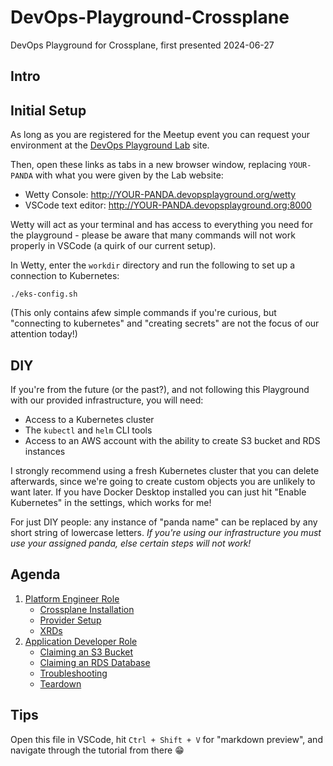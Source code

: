 # DevOps-Playground-Crossplane

DevOps Playground for Crossplane, first presented 2024-06-27

## Intro

## Initial Setup

As long as you are registered for the Meetup event you can request your environment at the [DevOps Playground Lab](lab.devopsplayground.org) site.

Then, open these links as tabs in a new browser window, replacing `YOUR-PANDA` with what you were given by the Lab website:

- Wetty Console: http://YOUR-PANDA.devopsplayground.org/wetty
- VSCode text editor: http://YOUR-PANDA.devopsplayground.org:8000

Wetty will act as your terminal and has access to everything you need for the playground - please be aware that many commands will not work properly in VSCode (a quirk of our current setup).

In Wetty, enter the `workdir` directory and run the following to set up a connection to Kubernetes:

```shell
./eks-config.sh
```

(This only contains afew simple commands if you're curious, but "connecting to kubernetes" and "creating secrets" are not the focus of our attention today!)

## DIY

If you're from the future (or the past?), and not following this Playground with our provided infrastructure, you will need:

- Access to a Kubernetes cluster
- The `kubectl` and `helm` CLI tools
- Access to an AWS account with the ability to create S3 bucket and RDS instances

I strongly recommend using a fresh Kubernetes cluster that you can delete afterwards, since we're going to create custom objects you are unlikely to want later. If you have Docker Desktop installed you can just hit "Enable Kubernetes" in the settings, which works for me!

For just DIY people: any instance of "panda name" can be replaced by any short string of lowercase letters. _If you're using our infrastructure you must use your assigned panda, else certain steps will not work!_

## Agenda

1. [Platform Engineer Role](1-platform-engineer/README)
    - [Crossplane Installation](1-platform-engineer/1a-crossplane-install/README)
    - [Provider Setup](1-platform-engineer/1b-providers/README)
    - [XRDs](1-platform-engineer/1c-xrds/README)
2. [Application Developer Role](2-application-developer/README)
    - [Claiming an S3 Bucket](2-application-developer/2a-s3/README)
    - [Claiming an RDS Database](2-application-developer/2b-rds/README)
    - [Troubleshooting](2-application-developer/2c-troubleshooting/README)
    - [Teardown](2-application-developer/2d-teardown/README)

## Tips

Open this file in VSCode, hit `Ctrl + Shift + V` for "markdown preview", and navigate through the tutorial from there 😁
